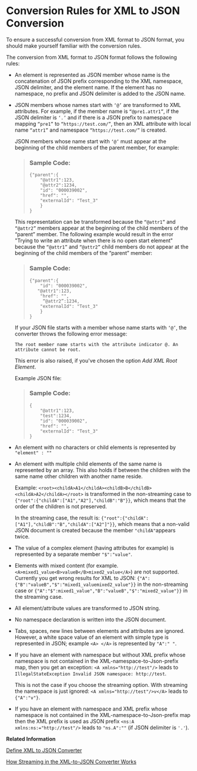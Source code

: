 <!-- copy66d099d0014842299fc91ee5876717a4 -->

# Conversion Rules for XML to JSON Conversion

To ensure a successful conversion from XML format to JSON format, you should make yourself familiar with the conversion rules.

The conversion from XML format to JSON format follows the following rules:

-   An element is represented as JSON member whose name is the concatenation of JSON prefix corresponding to the XML namespace, JSON delimiter, and the element name. If the element has no namespace, no prefix and JSON delimiter is added to the JSON name.

-   JSON members whose names start with `‘@’` are transformed to XML attributes. For example, if the member name is `“@pre1.attr1”`, if the JSON delimiter is `‘.’` and if there is a JSON prefix to namespace mapping `“pre1”` to `“https://test.com/”`, then an XML attribute with local name `“attr1”` and namespace `“https://test.com/”` is created.

    JSON members whose name start with `‘@’` must appear at the beginning of the child members of the parent member, for example:

    > ### Sample Code:  
    > ```
    > {"parent":{
    >     "@attr1":123,
    >     "@attr2":1234,
    >     "id": "000039002",
    >     "href": "",
    >     "externalId": "Test_3"
    >     }
    > }
    > 
    > ```

    This representation can be transformed because the `“@attr1”` and `“@attr2”` members appear at the beginning of the child members of the “parent” member. The following example would result in the error "Trying to write an attribute when there is no open start element" because the `“@attr1”` and `“@attr2”` child members do not appear at the beginning of the child members of the “parent” member:

    > ### Sample Code:  
    > ```
    > {"parent":{
    >     "id": "000039002",
    >    "@attr1":123,
    >     "href": "",
    >      “@attr2”:1234,
    >     "externalId": "Test_3"
    >     }
    > }
    > 
    > ```

    If your JSON file starts with a member whose name starts with `‘@’`, the converter throws the following error message:

    `The root member name starts with the attribute indicator @. An attribute cannot be root.`

    This error is also raised, if you've chosen the option *Add XML Root Element*.

    Example JSON file:

    > ### Sample Code:  
    > ```
    > {
    >     "@attr1":123,
    >     "test":1234,
    >     "id": "000039002",
    >     "href": "",
    >     "externalId": "Test_3"
    > }
    > 
    > ```

-   An element with no characters or child elements is represented by `"element" : ""` 

-   An element with multiple child elements of the same name is represented by an array. This also holds if between the children with the same name other children with another name reside.

    Example: `<root><childA>A1</childA><childB>B</childB><childA>A2</childA></root>` is transformed in the non-streaming case to `{"root":{"childA":["A1","A2"],"childB":"B"}}`, which means that the order of the children is not preserved.

    In the streaming case, the result is: `{"root":{"childA":["A1"],"childB":"B","childA":["A2"]"}}`, which means that a non-valid JSON document is created because the member `"childA"`appears twice.

-   The value of a complex element \(having attributes for example\) is represented by a separate member `"$":"value"`.

-   Elements with mixed content \(for example. `<A>mixed1_value<B>valueB</B>mixed2_value</A>`\) are not supported. Currently you get wrong results for XML to JSON: `{"A":{"B":"valueB","$":"mixed1_valuemixed2_value"}}` in the non-streaming case or `{"A":"$":mixed1_value","B":"valueB","$":"mixed2_value"}}` in the streaming case.

-   All element/attribute values are transformed to JSON string.

-   No namespace declaration is written into the JSON document.

-   Tabs, spaces, new lines between elements and attributes are ignored. However, a white space value of an element with simple type is represented in JSON; example `<A> </A>` is represented by `"A":" "`.

-   If you have an element with namespace but without XML prefix whose namespace is not contained in the XML-namespace-to-Json-prefix map, then you get an exception: `<A xmlns="http://test"/>` leads to `IllegalStateException Invalid JSON namespace: http://test`.

    This is not the case if you choose the streaming option. With streaming the namespace is just ignored: `<A xmlns="http://test"/>v</A>` leads to `{"A":"v"}`.

-   If you have an element with namespace and XML prefix whose namespace is not contained in the XML-namespace-to-Json-prefix map then the XML prefix is used as JSON prefix `<ns:A xmlns:ns:="http://test"/>` leads to `"ns.A":""` \(if JSON delimiter is `'.'`\).


**Related Information**  


[Define XML to JSON Converter](define-xml-to-json-converter-a60a282.md "The XML to JSON converter enables you to transform messages in XML format to JSON format.")

[How Streaming in the XML-to-JSON Converter Works](how-streaming-in-the-xml-to-json-converter-works-4e05044.md "During streaming the XML document is processed in parts or segments:")





